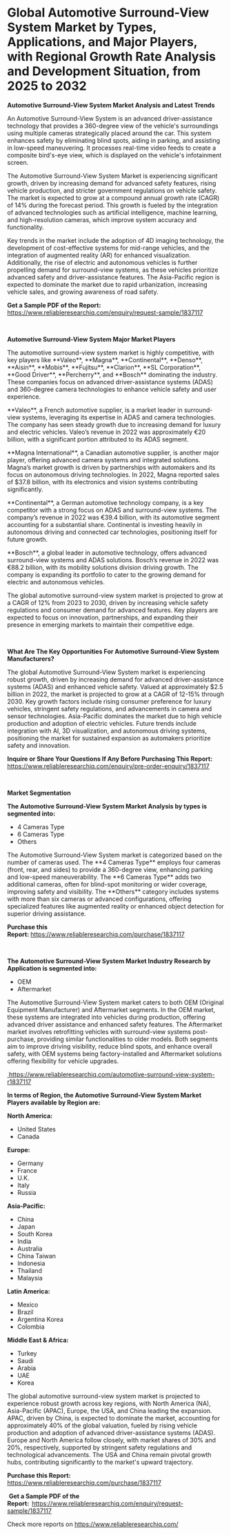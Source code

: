 <p><h1>Global Automotive Surround-View System Market by Types, Applications, and Major Players, with Regional Growth Rate Analysis and Development Situation, from 2025 to 2032</h1></p><p><strong>Automotive Surround-View System Market Analysis and Latest Trends</strong></p>
<p><p>An Automotive Surround-View System is an advanced driver-assistance technology that provides a 360-degree view of the vehicle's surroundings using multiple cameras strategically placed around the car. This system enhances safety by eliminating blind spots, aiding in parking, and assisting in low-speed maneuvering. It processes real-time video feeds to create a composite bird's-eye view, which is displayed on the vehicle's infotainment screen.</p><p>The Automotive Surround-View System Market is experiencing significant growth, driven by increasing demand for advanced safety features, rising vehicle production, and stricter government regulations on vehicle safety. The market is expected to grow at a compound annual growth rate (CAGR) of 14% during the forecast period. This growth is fueled by the integration of advanced technologies such as artificial intelligence, machine learning, and high-resolution cameras, which improve system accuracy and functionality.</p><p>Key trends in the market include the adoption of 4D imaging technology, the development of cost-effective systems for mid-range vehicles, and the integration of augmented reality (AR) for enhanced visualization. Additionally, the rise of electric and autonomous vehicles is further propelling demand for surround-view systems, as these vehicles prioritize advanced safety and driver-assistance features. The Asia-Pacific region is expected to dominate the market due to rapid urbanization, increasing vehicle sales, and growing awareness of road safety.</p></p>
<p><strong>Get a Sample PDF of the Report:&nbsp;</strong> <a href="https://www.reliableresearchiq.com/enquiry/request-sample/1837117?utm_campaign=1102&utm_medium=2&utm_source=Github&utm_content=ia&utm_term=24012025&utm_id=automotive-surround-view-system">https://www.reliableresearchiq.com/enquiry/request-sample/1837117</a></p>
<p>&nbsp;</p>
<p><strong>Automotive Surround-View System Major Market Players</strong></p>
<p><p>The automotive surround-view system market is highly competitive, with key players like **Valeo**, **Magna**, **Continental**, **Denso**, **Aisin**, **Mobis**, **Fujitsu**, **Clarion**, **SL Corporation**, **Good Driver**, **Percherry**, and **Bosch** dominating the industry. These companies focus on advanced driver-assistance systems (ADAS) and 360-degree camera technologies to enhance vehicle safety and user experience.</p><p>**Valeo**, a French automotive supplier, is a market leader in surround-view systems, leveraging its expertise in ADAS and camera technologies. The company has seen steady growth due to increasing demand for luxury and electric vehicles. Valeo’s revenue in 2022 was approximately €20 billion, with a significant portion attributed to its ADAS segment.</p><p>**Magna International**, a Canadian automotive supplier, is another major player, offering advanced camera systems and integrated solutions. Magna’s market growth is driven by partnerships with automakers and its focus on autonomous driving technologies. In 2022, Magna reported sales of $37.8 billion, with its electronics and vision systems contributing significantly.</p><p>**Continental**, a German automotive technology company, is a key competitor with a strong focus on ADAS and surround-view systems. The company’s revenue in 2022 was €39.4 billion, with its automotive segment accounting for a substantial share. Continental is investing heavily in autonomous driving and connected car technologies, positioning itself for future growth.</p><p>**Bosch**, a global leader in automotive technology, offers advanced surround-view systems and ADAS solutions. Bosch’s revenue in 2022 was €88.2 billion, with its mobility solutions division driving growth. The company is expanding its portfolio to cater to the growing demand for electric and autonomous vehicles.</p><p>The global automotive surround-view system market is projected to grow at a CAGR of 12% from 2023 to 2030, driven by increasing vehicle safety regulations and consumer demand for advanced features. Key players are expected to focus on innovation, partnerships, and expanding their presence in emerging markets to maintain their competitive edge.</p></p>
<p>&nbsp;</p>
<p><strong>What Are The Key Opportunities For Automotive Surround-View System Manufacturers?</strong></p>
<p><p>The global Automotive Surround-View System market is experiencing robust growth, driven by increasing demand for advanced driver-assistance systems (ADAS) and enhanced vehicle safety. Valued at approximately $2.5 billion in 2022, the market is projected to grow at a CAGR of 12-15% through 2030. Key growth factors include rising consumer preference for luxury vehicles, stringent safety regulations, and advancements in camera and sensor technologies. Asia-Pacific dominates the market due to high vehicle production and adoption of electric vehicles. Future trends include integration with AI, 3D visualization, and autonomous driving systems, positioning the market for sustained expansion as automakers prioritize safety and innovation.</p></p>
<p><strong>Inquire or Share Your Questions If Any Before Purchasing This Report:</strong> <a href="https://www.reliableresearchiq.com/enquiry/pre-order-enquiry/1837117?utm_campaign=1102&utm_medium=2&utm_source=Github&utm_content=ia&utm_term=24012025&utm_id=automotive-surround-view-system">https://www.reliableresearchiq.com/enquiry/pre-order-enquiry/1837117</a></p>
<p>&nbsp;</p>
<p><strong>Market Segmentation</strong></p>
<p><strong>The Automotive Surround-View System Market Analysis by types is segmented into:</strong></p>
<p><ul><li>4 Cameras Type</li><li>6 Cameras Type</li><li>Others</li></ul></p>
<p><p>The Automotive Surround-View System market is categorized based on the number of cameras used. The **4 Cameras Type** employs four cameras (front, rear, and sides) to provide a 360-degree view, enhancing parking and low-speed maneuverability. The **6 Cameras Type** adds two additional cameras, often for blind-spot monitoring or wider coverage, improving safety and visibility. The **Others** category includes systems with more than six cameras or advanced configurations, offering specialized features like augmented reality or enhanced object detection for superior driving assistance.</p></p>
<p><strong>Purchase this Report:&nbsp;</strong><a href="https://www.reliableresearchiq.com/purchase/1837117?utm_campaign=1102&utm_medium=2&utm_source=Github&utm_content=ia&utm_term=24012025&utm_id=automotive-surround-view-system">https://www.reliableresearchiq.com/purchase/1837117</a></p>
<p>&nbsp;</p>
<p><strong>The Automotive Surround-View System Market Industry Research by Application is segmented into:</strong></p>
<p><ul><li>OEM</li><li>Aftermarket</li></ul></p>
<p><p>The Automotive Surround-View System market caters to both OEM (Original Equipment Manufacturer) and Aftermarket segments. In the OEM market, these systems are integrated into vehicles during production, offering advanced driver assistance and enhanced safety features. The Aftermarket market involves retrofitting vehicles with surround-view systems post-purchase, providing similar functionalities to older models. Both segments aim to improve driving visibility, reduce blind spots, and enhance overall safety, with OEM systems being factory-installed and Aftermarket solutions offering flexibility for vehicle upgrades.</p></p>
<p><a href="https://www.reliableresearchiq.com/automotive-surround-view-system-r1837117?utm_campaign=1102&utm_medium=2&utm_source=Github&utm_content=ia&utm_term=24012025&utm_id=automotive-surround-view-system">&nbsp;https://www.reliableresearchiq.com/automotive-surround-view-system-r1837117</a></p>
<p><strong>In terms of Region, the Automotive Surround-View System Market Players available by Region are:</strong></p>
<p>
    <p> <strong> North America: </strong>
        <ul>
            <li>United States</li>
            <li>Canada</li>
        </ul>
        </p> 
    <p> <strong> Europe: </strong>
        <ul>
            <li>Germany</li>
            <li>France</li>
            <li>U.K.</li>
            <li>Italy</li>
            <li>Russia</li>
        </ul>
        </p> 
    <p> <strong> Asia-Pacific: </strong>
        <ul>
            <li>China</li>
            <li>Japan</li>
            <li>South Korea</li>
            <li>India</li>
            <li>Australia</li>
            <li>China Taiwan</li>
            <li>Indonesia</li>
            <li>Thailand</li>
            <li>Malaysia</li>
        </ul>
        </p> 
    <p> <strong> Latin America: </strong>
        <ul>
            <li>Mexico</li>
            <li>Brazil</li>
            <li>Argentina Korea</li>
            <li>Colombia</li>
        </ul>
        </p> 
    <p> <strong> Middle East & Africa: </strong>
        <ul>
            <li>Turkey</li>
            <li>Saudi</li>
            <li>Arabia</li>
            <li>UAE</li>
            <li>Korea</li>
        </ul>
    </p>
    </p>
<p><p>The global automotive surround-view system market is projected to experience robust growth across key regions, with North America (NA), Asia-Pacific (APAC), Europe, the USA, and China leading the expansion. APAC, driven by China, is expected to dominate the market, accounting for approximately 40% of the global valuation, fueled by rising vehicle production and adoption of advanced driver-assistance systems (ADAS). Europe and North America follow closely, with market shares of 30% and 20%, respectively, supported by stringent safety regulations and technological advancements. The USA and China remain pivotal growth hubs, contributing significantly to the market's upward trajectory.</p></p>
<p><strong>Purchase this Report: </strong><a href="https://www.reliableresearchiq.com/purchase/1837117?utm_campaign=1102&utm_medium=2&utm_source=Github&utm_content=ia&utm_term=24012025&utm_id=automotive-surround-view-system">https://www.reliableresearchiq.com/purchase/1837117</a></p>
<p>&nbsp;<strong>Get a Sample PDF of the Report:&nbsp;&nbsp;</strong><a href="https://www.reliableresearchiq.com/enquiry/request-sample/1837117?utm_campaign=1102&utm_medium=2&utm_source=Github&utm_content=ia&utm_term=24012025&utm_id=automotive-surround-view-system">https://www.reliableresearchiq.com/enquiry/request-sample/1837117</a></p>
<p><strong></strong></p>
<p>Check more reports on <a href="https://www.reliableresearchiq.com/?utm_campaign=1102&utm_medium=2&utm_source=Github&utm_content=ia&utm_term=24012025&utm_id=automotive-surround-view-system">https://www.reliableresearchiq.com/</a></p>
